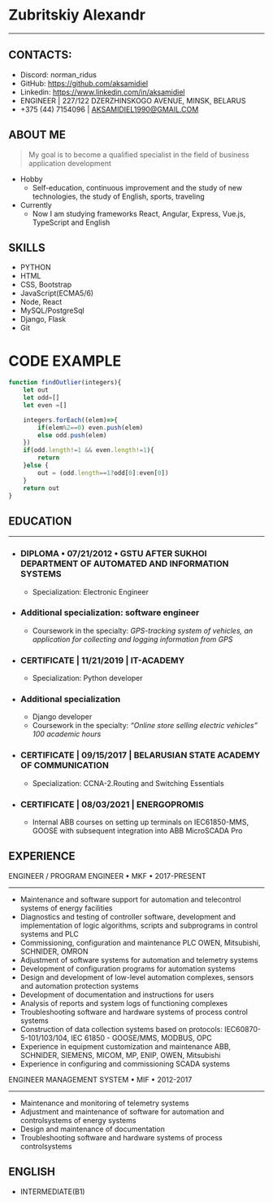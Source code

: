 # **Zubritskiy Alexandr**

****
## CONTACTS:

+ Discord: norman_ridus
+ GitHub: https://github.com/aksamidiel
+ Linkedin: https://www.linkedin.com/in/aksamidiel
+ ENGINEER | 227/122 DZERZHINSKOGO AVENUE, MINSK, BELARUS 
+ +375 (44) 7154096 | AKSAMIDIEL1990@GMAIL.COM

## ABOUT ME
>My goal is to become a qualified specialist in the field of business application development

+ Hobby
    - Self-education, continuous improvement and the study of new
     technologies, the study of English, sports, traveling
+ Currently
    - Now I am studying frameworks React, Angular, Express, Vue.js,
     TypeScript and English

## SKILLS

* PYTHON                 
* HTML                   
* CSS, Bootstrap                    
* JavaScript(ECMA5/6)    
* Node, React
* MySQL/PostgreSql
* Django, Flask     
* Git

# CODE EXAMPLE


```js
function findOutlier(integers){
    let out
    let odd=[]
    let even =[]

    integers.forEach((elem)=>{
        if(elem%2==0) even.push(elem)
        else odd.push(elem)
    })
    if(odd.length!=1 && even.length!=1){
        return
    }else {
        out = (odd.length==1?odd[0]:even[0])
    }
    return out
}
```


## EDUCATION
****
+ ### **DIPLOMA • 07/21/2012 • GSTU AFTER SUKHOI DEPARTMENT OF AUTOMATED AND INFORMATION SYSTEMS**
    + Specialization: Electronic Engineer
+ ### **Additional specialization: software engineer**
    + Coursework in the specialty: *GPS-tracking system of vehicles, an application for collecting and logging information from GPS*
+ ### **CERTIFICATE | 11/21/2019 | IT-ACADEMY**
    + Specialization: Python developer
+ ### **Additional specialization**
    + Django developer
    + Coursework in the specialty: *“Online store selling electric vehicles” 100 academic hours*
+ ### **CERTIFICATE | 09/15/2017 | BELARUSIAN STATE ACADEMY OF COMMUNICATION**
    + Specialization: CCNA-2.Routing and Switching Essentials
+ ### **CERTIFICATE | 08/03/2021 | ENERGOPROMIS**
    + Internal ABB courses on setting up terminals on IEC61850-MMS,
GOOSE with subsequent integration into ABB MicroSCADA Pro

## EXPERIENCE
ENGINEER / PROGRAM ENGINEER • MKF • 2017-PRESENT
****

+ Maintenance and software support for automation and telecontrol systems of energy facilities
+ Diagnostics and testing of controller software, development and implementation of logic algorithms, scripts and subprograms in control systems and PLC
+ Сommissioning, configuration and maintenance PLC OWEN, Mitsubishi, SCHNIDER, OMRON
+ Adjustment of software systems for automation and telemetry systems
+ Development of configuration programs for automation systems
+ Design and development of low-level automation complexes, sensors and automation protection systems
+ Development of documentation and instructions for users
+ Analysis of reports and system logs of functioning complexes
+ Troubleshooting software and hardware systems of process control systems
+ Construction of data collection systems based on protocols: IEC60870-5-101/103/104, IEC 61850 - GOOSE/MMS, MODBUS, OPC
+ Experience in equipment customization and maintenance ABB, SCHNIDER, SIEMENS, MICOM, MP, ENIP, OWEN, Mitsubishi
+ Experience in configuring and commissioning SCADA systems


ENGINEER MANAGEMENT SYSTEM • MIF • 2012-2017
****

+ Maintenance and monitoring of telemetry systems
+ Adjustment and maintenance of software for automation and controlsystems of energy systems
+ Design and maintenance of documentation
+ Troubleshooting software and hardware systems of process controlsystems


## ENGLISH
+ INTERMEDIATE(B1)